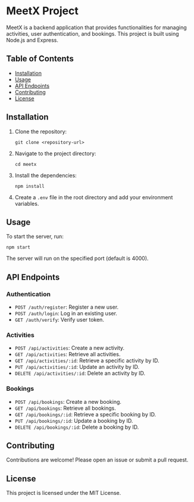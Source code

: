 # MeetX Project

MeetX is a backend application that provides functionalities for managing activities, user authentication, and bookings. This project is built using Node.js and Express.

## Table of Contents
- [Installation](#installation)
- [Usage](#usage)
- [API Endpoints](#api-endpoints)
- [Contributing](#contributing)
- [License](#license)

## Installation

1. Clone the repository:
   ```
   git clone <repository-url>
   ```
2. Navigate to the project directory:
   ```
   cd meetx
   ```
3. Install the dependencies:
   ```
   npm install
   ```
4. Create a `.env` file in the root directory and add your environment variables.

## Usage

To start the server, run:
```
npm start
```
The server will run on the specified port (default is 4000).

## API Endpoints

### Authentication
- `POST /auth/register`: Register a new user.
- `POST /auth/login`: Log in an existing user.
- `GET /auth/verify`: Verify user token.

### Activities
- `POST /api/activities`: Create a new activity.
- `GET /api/activities`: Retrieve all activities.
- `GET /api/activities/:id`: Retrieve a specific activity by ID.
- `PUT /api/activities/:id`: Update an activity by ID.
- `DELETE /api/activities/:id`: Delete an activity by ID.

### Bookings
- `POST /api/bookings`: Create a new booking.
- `GET /api/bookings`: Retrieve all bookings.
- `GET /api/bookings/:id`: Retrieve a specific booking by ID.
- `PUT /api/bookings/:id`: Update a booking by ID.
- `DELETE /api/bookings/:id`: Delete a booking by ID.

## Contributing

Contributions are welcome! Please open an issue or submit a pull request.

## License

This project is licensed under the MIT License.
